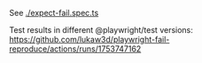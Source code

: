 See [./expect-fail.spec.ts](./expect-fail.spec.ts)

Test results in different @playwright/test versions: https://github.com/lukaw3d/playwright-fail-reproduce/actions/runs/1753747162
